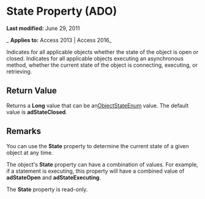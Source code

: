 
# State Property (ADO)

 **Last modified:** June 29, 2011

 _ **Applies to:** Access 2013 | Access 2016_



Indicates for all applicable objects whether the state of the object is open or closed.
Indicates for all applicable objects executing an asynchronous method, whether the current state of the object is connecting, executing, or retrieving.

## Return Value

Returns a  **Long** value that can be an[ObjectStateEnum](129d589a-2955-3da9-e60a-7fbfdd6bfbdc.md) value. The default value is **adStateClosed**.


## Remarks

You can use the  **State** property to determine the current state of a given object at any time.

The object's  **State** property can have a combination of values. For example, if a statement is executing, this property will have a combined value of **adStateOpen** and **adStateExecuting**.

The  **State** property is read-only.

